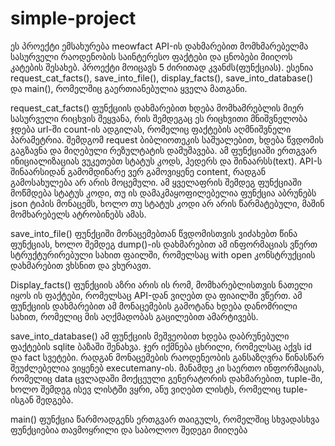 # simple-project
ეს პროექტი ემსახურება meowfact API-ის დახმარებით მომხმარებელმა სასურველი რაოდენობის საინტერესო ფაქტები და ცნობები მიიღოს კატების შესახებ. პროექტი მოიცავს 5 ძირითად კვანძს(ფუნქციას). ესენია request_cat_facts(), save_into_file(), display_facts(), save_into_database() და main(), რომელშიც გაერთიანებულია ყველა მათგანი.

request_cat_facts() ფუნქციის დახმარებით ხდება მომხამრებლის მიერ სასურველი რიცხვის შეყვანა, რის შემდეგაც ეს რიცხვითი მნიშვნელობა ჯდება url-ში count-ის ადგილას, რომელიც ფაქტების აღმნიშვნელი პარამეტრია. შემდგომ request ბიბლიოთეკის საშუალებით, ხდება წვდომის გაგზავნა და მიღებული რეზულტატის დამუშავება. ამ ფუნქციაში ერთგვარ ინიციალიზაციას ვუკეთებთ სტატუს კოდს, ჰედერს და შინაარსს(text). API-ს შინაარსიდან გამომდინარე ვერ გამოვიყენე content, რადგან გამოსახულება არ არის მოცემული. ამ ყველაფრის შემდეგ ფუნქციაში მოწმდება სტატუს კოდი, თუ ის დამაკმაყოფილებელია ფუნქცია აბრუნებს json ტიპის მონაცემს, ხოლო თუ სტატუს კოდი არ არის წარმატებული, მაშინ მომხარებელს ატრობინებს ამას.

save_into_file() ფუნქციში მონაცემებთან წვდომისთვის ვიძახებთ წინა ფუნქციას, ხოლო შემდეგ dump()-ის დახმარებით ამ ინფორმაციას ვწერთ სტრუქტურირებული სახით ფაილში, რომელსაც with open კონსტრუქციის დახმარებით ვხსნით და ვხურავთ.

Display_facts() ფუნქციის აზრი არის ის რომ, მომხარებლისთვის ნათელი იყოს ის ფაქტები, რომელსაც API-დან ვიღებთ და ფიაილში ვწერთ. ამ ფუნქციის დახმარებით ამ მონაცემების გამოტანა ხდება დანომრილი სახით, რომელიც მის აღქმადობას გაცილებით ამარტივებს.

save_into_database() ამ ფუნქციის მეშვეობით ხდება დაბრუნებული ფაქტების sqlite ბაზაში შენახვა. ჯერ იქმნება ცხრილი, რომელსაც აქვს id და fact სვეტები. რადგან მონაცემების რაოდენეობის განსაზღვრა წინასწარ შეუძლებელია ვიყენებ executemany-ის. მანამდე კი საერთო ინფორმაციას, რომელიც data ცვლადაში მოქცეული გენერატორის დახმარებით, tuple-ში, ხოლო შემდეგ ისევ ლისტში ვყრი, ანუ ვიღებთ ლისტს, რომელიც tuple-ისგან შედგება.

main() ფუნქცია წარმოადგენს ერთგვარ თაიგულს, რომელშიც სხვადასხვა ფუნქციებია თავმოყრილი და საბოლოო შედეგი მიიღება
  
